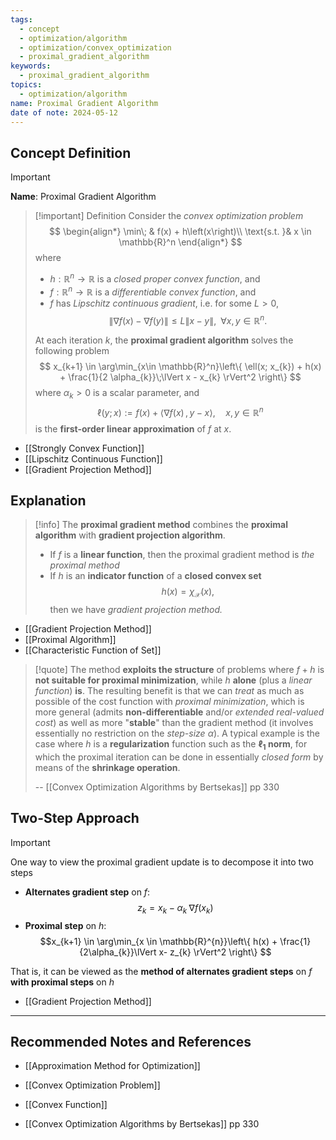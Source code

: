 ```yaml
---
tags:
  - concept
  - optimization/algorithm
  - optimization/convex_optimization
  - proximal_gradient_algorithm
keywords:
  - proximal_gradient_algorithm
topics:
  - optimization/algorithm
name: Proximal Gradient Algorithm
date of note: 2024-05-12
---
```


## Concept Definition

>[!important]
>**Name**: Proximal Gradient Algorithm

>[!important] Definition
>Consider the *convex optimization problem*
>$$
>\begin{align*}
> \min\; & f(x) + h\left(x\right)\\
> \text{s.t. }& x \in \mathbb{R}^n
>\end{align*}
>$$
>where
>- $h: \mathbb{R}^{n} \to \mathbb{R}$ is a *closed proper convex function*, and 
>- $f: \mathbb{R}^{n}\to \mathbb{R}$ is a *differentiable convex function*, and 
>- $f$ has *Lipschitz continuous gradient*, i.e. for some $L >0$, $$\lVert \nabla f(x) - \nabla f(y) \rVert \le L \lVert x - y \rVert, \;\; \forall x, y \in \mathbb{R}^n. $$
>  
>At each iteration $k$, the **proximal gradient algorithm** solves the following problem
>$$
>x_{k+1}  \in \arg\min_{x\in \mathbb{R}^n}\left\{ \ell(x; x_{k}) + h(x) + \frac{1}{2 \alpha_{k}}\;\lVert x - x_{k} \rVert^2 \right\} 
>$$
>where $\alpha_{k} >0$ is a scalar parameter, and $$\ell(y; x) := f(x) + \left\langle  \nabla f(x)\,,\, y -x   \right\rangle, \quad x, y \in \mathbb{R}^n$$ is the **first-order linear approximation** of $f$ at $x$.


- [[Strongly Convex Function]]
- [[Lipschitz Continuous Function]]
- [[Gradient Projection Method]]

## Explanation

>[!info]
>The **proximal gradient method** combines the **proximal algorithm** with **gradient projection algorithm**.
>- If $f$ is a **linear function**, then the proximal gradient method is *the proximal method*
>- If $h$ is an **indicator function** of a **closed convex set** $$h(x) = \chi_{\mathcal{X}}(x),$$ then we  have *gradient projection method.*

- [[Gradient Projection Method]]
- [[Proximal Algorithm]]
- [[Characteristic Function of Set]]


>[!quote]
>The method **exploits the structure** of problems where $f + h$ is **not suitable for proximal minimization**, while $h$ **alone** (plus a *linear function*) **is**. The resulting benefit is that we can *treat* as much as possible of the cost function with *proximal minimization*, which is more general (admits **non-differentiable** and/or *extended real-valued cost*) as well as more "**stable**" than the gradient method (it involves essentially no restriction on the *step-size* $\alpha$). A typical example is the case where $h$ is a **regularization** function such as the **$\ell_{1}$ norm**, for which the proximal iteration can be done in  essentially *closed form* by means of the **shrinkage operation**.
>
>-- [[Convex Optimization Algorithms by Bertsekas]] pp 330


## Two-Step Approach


>[!important] 
>One way to view the proximal gradient update is to decompose it into two steps
>- **Alternates gradient step** on $f$: $$z_{k} = x_{k} - \alpha_{k}\;\nabla f(x_{k})$$
>- **Proximal step** on $h$: $$x_{k+1} \in \arg\min_{x \in \mathbb{R}^{n}}\left\{ h(x) + \frac{1}{2\alpha_{k}}\lVert x- z_{k} \rVert^2 \right\} $$
>  
>That is, it can be viewed as the **method of alternates gradient steps** on $f$ **with proximal steps** on $h$

- [[Gradient Projection Method]]



-----------
##  Recommended Notes and References

- [[Approximation Method for Optimization]]
- [[Convex Optimization Problem]]
- [[Convex Function]]

- [[Convex Optimization Algorithms by Bertsekas]] pp 330